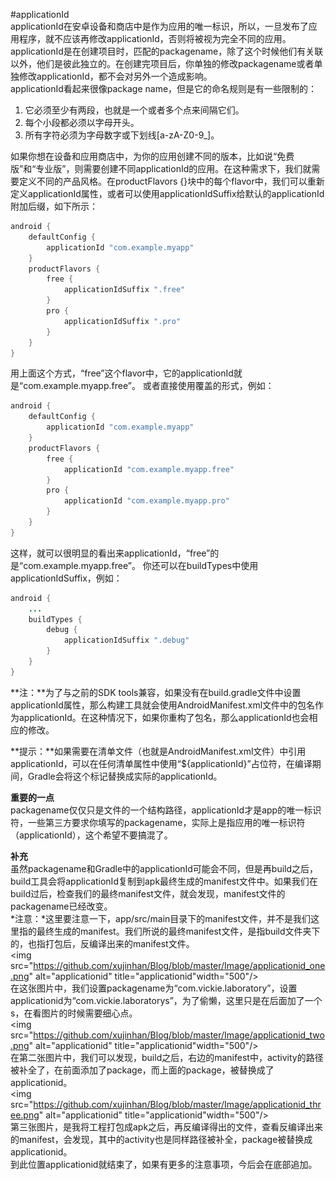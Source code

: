 #applicationId  
applicationId在安卓设备和商店中是作为应用的唯一标识，所以，一旦发布了应用程序，就不应该再修改applicationId，否则将被视为完全不同的应用。applicationId是在创建项目时，匹配的packagename，除了这个时候他们有关联以外，他们是彼此独立的。在创建完项目后，你单独的修改packagename或者单独修改applicationId，都不会对另外一个造成影响。  
applicationId看起来很像package name，但是它的命名规则是有一些限制的：  

1. 它必须至少有两段，也就是一个或者多个点来间隔它们。
2. 每个小段都必须以字母开头。
3. 所有字符必须为字母数字或下划线[a-zA-Z0-9_]。

如果你想在设备和应用商店中，为你的应用创建不同的版本，比如说“免费版”和“专业版”，则需要创建不同applicationId的应用。在这种需求下，我们就需要定义不同的产品风格。在productFlavors {}块中的每个flavor中，我们可以重新定义applicationId属性，或者可以使用applicationIdSuffix给默认的applicationId附加后缀，如下所示：

```Java
android {
    defaultConfig {
        applicationId "com.example.myapp"
    }
    productFlavors {
        free {
            applicationIdSuffix ".free"
        }
        pro {
            applicationIdSuffix ".pro"
        }
    }
}
```
用上面这个方式，“free”这个flavor中，它的applicationId就是“com.example.myapp.free”。
或者直接使用覆盖的形式，例如：

```Java
android {
    defaultConfig {
        applicationId "com.example.myapp"
    }
    productFlavors {
        free {
            applicationId "com.example.myapp.free"
        }
        pro {
            applicationId "com.example.myapp.pro"
        }
    }
}
```
这样，就可以很明显的看出来applicationId，“free”的是“com.example.myapp.free”。
你还可以在buildTypes中使用applicationIdSuffix，例如：

```Java
android {
    ...
    buildTypes {
        debug {
            applicationIdSuffix ".debug"
        }
    }
}
```     
**注：**为了与之前的SDK tools兼容，如果没有在build.gradle文件中设置applicationId属性，那么构建工具就会使用AndroidManifest.xml文件中的包名作为applicationId。在这种情况下，如果你重构了包名，那么applicationId也会相应的修改。

**提示：**如果需要在清单文件（也就是AndroidManifest.xml文件）中引用applicationId，可以在任何清单属性中使用“${applicationId}”占位符，在编译期间，Gradle会将这个标记替换成实际的applicationId。

**重要的一点**  
packagename仅仅只是文件的一个结构路径，applicationId才是app的唯一标识符，一些第三方要求你填写的packagename，实际上是指应用的唯一标识符（applicationId），这个希望不要搞混了。

**补充**  
虽然packagename和Gradle中的applicationId可能会不同，但是再build之后，build工具会将applicationId复制到apk最终生成的manifest文件中。如果我们在build过后，检查我们的最终manifest文件，就会发现，manifest文件的packagename已经改变。  
*注意：*这里要注意一下，app/src/main目录下的manifest文件，并不是我们这里指的最终生成的manifest。我们所说的最终manifest文件，是指build文件夹下的，也指打包后，反编译出来的manifest文件。
<br>
<img src="https://github.com/xujinhan/Blog/blob/master/Image/applicationid_one.png" alt="applicationid" title="applicationid"width="500"/>
<br>
在这张图片中，我们设置packagename为“com.vickie.laboratory”，设置applicationid为“com.vickie.laboratorys”，为了偷懒，这里只是在后面加了一个s，在看图片的时候需要细心点。
<br>
<img src="https://github.com/xujinhan/Blog/blob/master/Image/applicationid_two.png" alt="applicationid" title="applicationid"width="500"/>
<br>
在第二张图片中，我们可以发现，build之后，右边的manifest中，activity的路径被补全了，在前面添加了package，而上面的package，被替换成了applicationid。
<br>
<img src="https://github.com/xujinhan/Blog/blob/master/Image/applicationid_three.png" alt="applicationid" title="applicationid"width="500"/>
<br>
第三张图片，是我将工程打包成apk之后，再反编译得出的文件，查看反编译出来的manifest，会发现，其中的activity也是同样路径被补全，package被替换成applicationid。  
到此位置applicationid就结束了，如果有更多的注意事项，今后会在底部追加。  
